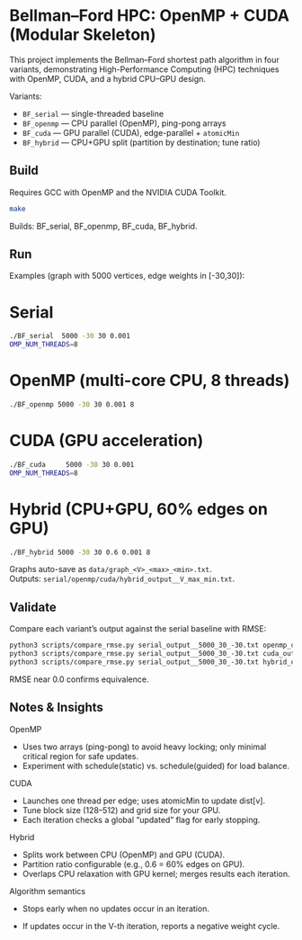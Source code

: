 # Bellman–Ford HPC: OpenMP + CUDA (Modular Skeleton)

This project implements the Bellman–Ford shortest path algorithm in four variants, demonstrating High-Performance Computing (HPC) techniques with OpenMP, CUDA, and a hybrid CPU–GPU design.

Variants:

- `BF_serial` — single-threaded baseline
- `BF_openmp` — CPU parallel (OpenMP), ping-pong arrays
- `BF_cuda` — GPU parallel (CUDA), edge-parallel + `atomicMin`
- `BF_hybrid` — CPU+GPU split (partition by destination; tune ratio)

## Build

Requires GCC with OpenMP and the NVIDIA CUDA Toolkit.

```bash
make
```

Builds: BF_serial, BF_openmp, BF_cuda, BF_hybrid.

## Run

Examples (graph with 5000 vertices, edge weights in [-30,30]):

# Serial

```bash
./BF_serial  5000 -30 30 0.001
OMP_NUM_THREADS=8
```

# OpenMP (multi-core CPU, 8 threads)

```bash
./BF_openmp 5000 -30 30 0.001 8
```

# CUDA (GPU acceleration)

```bash
./BF_cuda     5000 -30 30 0.001
OMP_NUM_THREADS=8
```

# Hybrid (CPU+GPU, 60% edges on GPU)

```bash
./BF_hybrid 5000 -30 30 0.6 0.001 8
```

Graphs auto-save as `data/graph_<V>_<max>_<min>.txt`.  
Outputs: `serial/openmp/cuda/hybrid_output__V_max_min.txt`.

## Validate

Compare each variant’s output against the serial baseline with RMSE:

```bash
python3 scripts/compare_rmse.py serial_output__5000_30_-30.txt openmp_output__5000_30_-30.txt
python3 scripts/compare_rmse.py serial_output__5000_30_-30.txt cuda_output__5000_30_-30.txt
python3 scripts/compare_rmse.py serial_output__5000_30_-30.txt hybrid_output__5000_30_-30.txt
```

RMSE near 0.0 confirms equivalence.

## Notes & Insights

OpenMP

- Uses two arrays (ping-pong) to avoid heavy locking; only minimal critical region for safe updates.
- Experiment with schedule(static) vs. schedule(guided) for load balance.

CUDA

- Launches one thread per edge; uses atomicMin to update dist[v].
- Tune block size (128–512) and grid size for your GPU.
- Each iteration checks a global “updated” flag for early stopping.

Hybrid

- Splits work between CPU (OpenMP) and GPU (CUDA).
- Partition ratio configurable (e.g., 0.6 = 60% edges on GPU).
- Overlaps CPU relaxation with GPU kernel; merges results each iteration.

Algorithm semantics

- Stops early when no updates occur in an iteration.

- If updates occur in the V-th iteration, reports a negative weight cycle.
